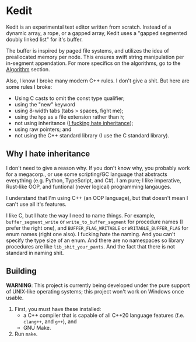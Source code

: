 # Kedit

Kedit is an experimental text editor written from scratch. Instead of a dynamic
array, a rope, or a gapped array, Kedit uses a "gapped segmented doubly linked list" for it's buffer.

The buffer is inspired by paged file systems, and utilizes the idea of
preallocated memory per node. This ensures swift string manipulation per
in-segment appendation. For more specifics on the algorithms, go to the
[Algorithm](#algorithm) section.

Also, I know I broke many modern C++ rules. I don't give a shit. But here are
some rules I broke:

* Using C casts to omit the const type qualifier;
* using the "new" keyword
* using 8-width tabs (tabs > spaces, fight me);
* using the `hpp` as a file extension rather than `h`;
* not using inheritance ([I fucking hate inheritance](#why-i-hate-inheritance));
* using raw pointers; and
* not using the C++ standard library (I use the C standard library).

## Why I hate inheritance

I don't need to give a reason why. If you don't know why, you probably work for
a megacorp., or use some scripting/GC language that abstracts everything
(e.g. Python, TypeScript, and C#). I am pure; I like imperative, Rust-like
OOP, and funtional (never logical) programming langauges.

I understand that I'm using C++ (an OOP language), but that doesn't mean I
can't use all it's features.

I like C, but I hate the way I need to name things. For example,
`buffer_segment_write` or `write_to_buffer_segment` for procedure names (I
prefer the right one), and `BUFFER_FLAG_WRITABLE` or `WRITABLE_BUFFER_FLAG` for
enum names (right one also). I fucking hate the naming. And you can't specify the type size of
an enum. And there are no namespaces so library procedures are like
`lib_shit_your_pants`. And the fact that there is not standard in naming shit.

## Building

**WARNING**: This project is currently being developed under the pure support
of UNIX-like operating systems; this project won't work on Windows once usable.

1. First, you must have these installed:
	* a C++ compiler that is capable of all C++20 language features
	  (f.e. `clang++`, and `g++`), and
	* GNU Make.
2. Run `make`.
